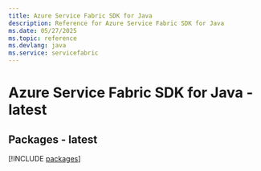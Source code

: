 ```yaml
---
title: Azure Service Fabric SDK for Java
description: Reference for Azure Service Fabric SDK for Java
ms.date: 05/27/2025
ms.topic: reference
ms.devlang: java
ms.service: servicefabric
---
```

# Azure Service Fabric SDK for Java - latest
## Packages - latest
[!INCLUDE [packages](service-fabric-index.md)]